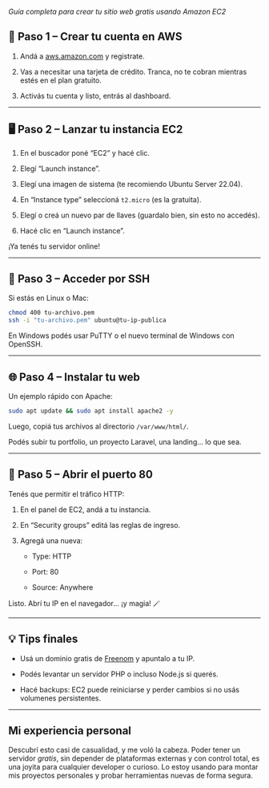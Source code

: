 

*Guía completa para crear tu sitio web gratis usando Amazon EC2*

## 🚀 Paso 1 – Crear tu cuenta en AWS

1. Andá a [aws.amazon.com](https://aws.amazon.com/) y registrate.
    
2. Vas a necesitar una tarjeta de crédito. Tranca, no te cobran mientras estés en el plan gratuito.
    
3. Activás tu cuenta y listo, entrás al dashboard.
    

---

## 🖥️ Paso 2 – Lanzar tu instancia EC2

1. En el buscador poné “EC2” y hacé clic.
    
2. Elegí “Launch instance”.
    
3. Elegí una imagen de sistema (te recomiendo Ubuntu Server 22.04).
    
4. En “Instance type” seleccioná `t2.micro` (es la gratuita).
    
5. Elegí o creá un nuevo par de llaves (guardalo bien, sin esto no accedés).
    
6. Hacé clic en “Launch instance”.
    

¡Ya tenés tu servidor online!

---

## 🔐 Paso 3 – Acceder por SSH

Si estás en Linux o Mac:

```bash
chmod 400 tu-archivo.pem
ssh -i "tu-archivo.pem" ubuntu@tu-ip-publica
```

En Windows podés usar PuTTY o el nuevo terminal de Windows con OpenSSH.

---

## 🌐 Paso 4 – Instalar tu web

Un ejemplo rápido con Apache:

```bash
sudo apt update && sudo apt install apache2 -y
```

Luego, copiá tus archivos al directorio `/var/www/html/`.

Podés subir tu portfolio, un proyecto Laravel, una landing… lo que sea.

---

## 📡 Paso 5 – Abrir el puerto 80

Tenés que permitir el tráfico HTTP:

1. En el panel de EC2, andá a tu instancia.
    
2. En “Security groups” editá las reglas de ingreso.
    
3. Agregá una nueva:
    
    - Type: HTTP
        
    - Port: 80
        
    - Source: Anywhere
        

Listo. Abrí tu IP en el navegador… ¡y magia! 🪄

---

## 💡 Tips finales

- Usá un dominio gratis de [Freenom](https://www.freenom.com/) y apuntalo a tu IP.
    
- Podés levantar un servidor PHP o incluso Node.js si querés.
    
- Hacé backups: EC2 puede reiniciarse y perder cambios si no usás volumenes persistentes.
    

---

##  Mi experiencia personal

Descubrí esto casi de casualidad, y me voló la cabeza. Poder tener un servidor _gratis_, sin depender de plataformas externas y con control total, es una joyita para cualquier developer o curioso. Lo estoy usando para montar mis proyectos personales y probar herramientas nuevas de forma segura.
